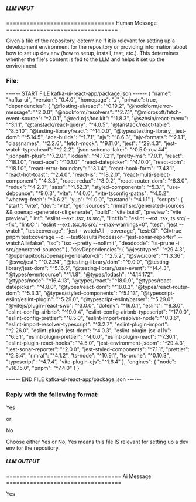 ##### LLM INPUT #####
================================ Human Message =================================

Given a file of the repository, determine if it is relevant for setting up a development environment for the repository or providing information about how to set up dev env (how to setup, install, test, etc.). This determines whether the file's content is fed to the LLM and helps it set up the environment.

### File:
------ START FILE kafka-ui-react-app/package.json ------
{
  "name": "kafka-ui",
  "version": "0.4.0",
  "homepage": "./",
  "private": true,
  "dependencies": {
    "@floating-ui/react": "^0.19.2",
    "@hookform/error-message": "^2.0.0",
    "@hookform/resolvers": "^2.7.1",
    "@microsoft/fetch-event-source": "^2.0.1",
    "@reduxjs/toolkit": "^1.8.3",
    "@szhsin/react-menu": "^3.1.1",
    "@tanstack/react-query": "^4.0.5",
    "@tanstack/react-table": "^8.5.10",
    "@testing-library/react": "^14.0.0",
    "@types/testing-library__jest-dom": "^5.14.5",
    "ace-builds": "^1.7.1",
    "ajv": "^8.6.3",
    "ajv-formats": "^2.1.1",
    "classnames": "^2.2.6",
    "fetch-mock": "^9.11.0",
    "jest": "^29.4.3",
    "jest-watch-typeahead": "^2.2.2",
    "json-schema-faker": "^0.5.0-rcv.44",
    "jsonpath-plus": "^7.2.0",
    "lodash": "^4.17.21",
    "pretty-ms": "7.0.1",
    "react": "^18.1.0",
    "react-ace": "^10.1.0",
    "react-datepicker": "^4.10.0",
    "react-dom": "^18.1.0",
    "react-error-boundary": "^3.1.4",
    "react-hook-form": "7.43.1",
    "react-hot-toast": "^2.4.0",
    "react-is": "^18.2.0",
    "react-multi-select-component": "^4.3.3",
    "react-redux": "^8.0.2",
    "react-router-dom": "^6.3.0",
    "redux": "^4.2.0",
    "sass": "^1.52.3",
    "styled-components": "^5.3.1",
    "use-debounce": "^9.0.3",
    "vite": "^4.0.0",
    "vite-tsconfig-paths": "^4.0.2",
    "whatwg-fetch": "^3.6.2",
    "yup": "^1.0.0",
    "zustand": "^4.1.1"
  },
  "scripts": {
    "start": "vite",
    "dev": "vite",
    "gen:sources": "rimraf src/generated-sources && openapi-generator-cli generate",
    "build": "vite build",
    "preview": "vite preview",
    "lint": "eslint --ext .tsx,.ts src/",
    "lint:fix": "eslint --ext .tsx,.ts src/ --fix",
    "lint:CI": "eslint --ext .tsx,.ts src/ --max-warnings=0",
    "test": "jest --watch",
    "test:coverage": "jest --watchAll --coverage",
    "test:CI": "CI=true pnpm test:coverage --ci --testResultsProcessor=\"jest-sonar-reporter\" --watchAll=false",
    "tsc": "tsc --pretty --noEmit",
    "deadcode": "ts-prune -i src/generated-sources"
  },
  "devDependencies": {
    "@jest/types": "^29.4.3",
    "@openapitools/openapi-generator-cli": "^2.5.2",
    "@swc/core": "^1.3.36",
    "@swc/jest": "^0.2.24",
    "@testing-library/dom": "^9.0.0",
    "@testing-library/jest-dom": "^5.16.5",
    "@testing-library/user-event": "^14.4.3",
    "@types/eventsource": "^1.1.8",
    "@types/lodash": "^4.14.172",
    "@types/node": "^16.4.13",
    "@types/react": "^18.0.9",
    "@types/react-datepicker": "^4.8.0",
    "@types/react-dom": "^18.0.3",
    "@types/react-router-dom": "^5.3.3",
    "@types/styled-components": "^5.1.13",
    "@typescript-eslint/eslint-plugin": "^5.29.0",
    "@typescript-eslint/parser": "^5.29.0",
    "@vitejs/plugin-react-swc": "^3.0.0",
    "dotenv": "^16.0.1",
    "eslint": "^8.3.0",
    "eslint-config-airbnb": "^19.0.4",
    "eslint-config-airbnb-typescript": "^17.0.0",
    "eslint-config-prettier": "^8.5.0",
    "eslint-import-resolver-node": "^0.3.6",
    "eslint-import-resolver-typescript": "^3.2.7",
    "eslint-plugin-import": "^2.26.0",
    "eslint-plugin-jest-dom": "^4.0.3",
    "eslint-plugin-jsx-a11y": "^6.5.1",
    "eslint-plugin-prettier": "^4.0.0",
    "eslint-plugin-react": "^7.30.1",
    "eslint-plugin-react-hooks": "^4.5.0",
    "jest-environment-jsdom": "^29.4.3",
    "jest-sonar-reporter": "^2.0.0",
    "jest-styled-components": "^7.1.1",
    "prettier": "^2.8.4",
    "rimraf": "^4.1.2",
    "ts-node": "^10.9.1",
    "ts-prune": "^0.10.3",
    "typescript": "^4.7.4",
    "vite-plugin-ejs": "^1.6.4"
  },
  "engines": {
    "node": "v16.15.0",
    "pnpm": "^7.4.0"
  }
}

------ END FILE kafka-ui-react-app/package.json ------

### Reply with the following format:

<rel>Yes</rel>

or

<rel>No</rel>

Choose either Yes or No, Yes means this file IS relevant for setting up a dev env for the repository.

##### LLM OUTPUT #####
================================== Ai Message ==================================

<rel>Yes</rel>